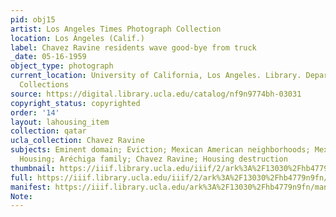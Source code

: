 ```yaml
---
pid: obj15
artist: Los Angeles Times Photograph Collection
location: Los Angeles (Calif.)
label: Chavez Ravine residents wave good-bye from truck
_date: 05-16-1959
object_type: photograph
current_location: University of California, Los Angeles. Library. Department of Special
  Collections
source: https://digital.library.ucla.edu/catalog/nf9n9774bh-03031
copyright_status: copyrighted
order: '14'
layout: lahousing_item
collection: qatar
ucla_collection: Chavez Ravine
subjects: Eminent domain; Eviction; Mexican American neighborhoods; Mexican Americans;
  Housing; Aréchiga family; Chavez Ravine; Housing destruction
thumbnail: https://iiif.library.ucla.edu/iiif/2/ark%3A%2F13030%2Fhb4779n9fn/full/250,/0/default.jpg
full: https://iiif.library.ucla.edu/iiif/2/ark%3A%2F13030%2Fhb4779n9fn/full/full/0/default.jpg
manifest: https://iiif.library.ucla.edu/ark%3A%2F13030%2Fhb4779n9fn/manifest
Note: 
---
```

